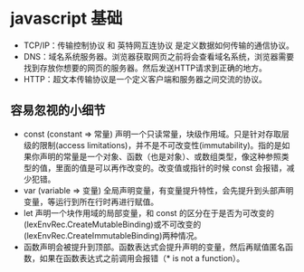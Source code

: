 # javascript 基础

- TCP/IP：传输控制协议 和 英特网互连协议 是定义数据如何传输的通信协议。
- DNS：域名系统服务器。浏览器获取网页之前将会查看域名系统，浏览器需要找到存放你想要的网页的服务器。然后发送HTTP请求到正确的地方。
- HTTP：超文本传输协议是一个定义客户端和服务器之间交流的协议。

## 容易忽视的小细节

- const (constant => 常量) 声明一个只读常量，块级作用域。只是针对存取层级的限制(access limitations)，并不是不可改变性(immutability)。指的是如果你声明的常量是一个对象、函数（也是对象）、或数组类型，像这种参照类型的值，里面的值是可以再作改变的。改变值或指针的时候 const 会报错，减少犯错。
- var (variable => 变量) 全局声明变量，有变量提升特性，会先提升到头部声明变量，等运行到所在行时再进行赋值。
- let 声明一个块作用域的局部变量，和 const 的区分在于是否为可改变的(lexEnvRec.CreateMutableBinding)或不可改变的(lexEnvRec.CreateImmutableBinding)两种情况。
- 函数声明会被提升到顶部。函数表达式会提升声明的变量，然后再赋值匿名函数，如果在函数表达式之前调用会报错（* is not a function）。
